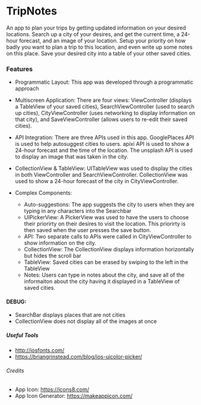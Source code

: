 # TripNotes
An app to plan your trips by getting updated information on your desired locations. Search up a city of your desires, and get the current time, a 24-hour forecast, and an image of your location. Setup your priority on how badly you want to plan a trip to this location, and even write up some notes on this place. Save your desired city into a table of your other saved cities.



### Features
- Programmatic Layout: This app was developed through a programmatic approach

- Multiscreen Application: There are four views: ViewController (displays a TableView of your saved cities), SearchViewController (used to search up cities), CityViewController (uses networking to display information on that city), and SaveViewController (allows users to re-edit their saved cities).

- API Integration: There are three APIs used in this app. GooglePlaces API is used to help autosuggest cities to users. apixi API is used to show a 24-hour forecast and the time of the location. The unsplash API is used to display an image that was taken in the city.

- CollectionView & TableView: UITableView was used to display the cities in both ViewController and SearchViewController. CollectionView was used to show a 24-hour forecast of the city in CityViewController.

- Complex Components: 
   - Auto-suggestions: The app suggests the city to users when they are typing in any characters into the Searchbar
   - UIPickerView: A PickerView was used to have the users to choose their priorirty on their desires to visit the location. This priorirty is then saved when the user presses the save button. 
   - API: Two separate calls to APIs were called in CityViewController to show information on the city.
   - CollectionView: The CollectionView displays information horizontally but hides the scroll bar
   - TableView: Saved cities can be erased by swiping to the left in the TableView
   - Notes: Users can type in notes about the city, and save all of the informaiton about the city having it displayed in a TableView of saved cities.




#### DEBUG: 
- SearchBar displays places that are not cities
- CollectionView does not display all of the images at once



##### Useful Tools
- http://iosfonts.com/
- https://briangrinstead.com/blog/ios-uicolor-picker/

###### Credits
- App Icon: https://icons8.com/
- App Icon Generator: https://makeappicon.com/

